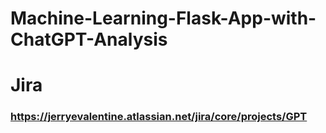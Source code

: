 # Machine-Learning-Flask-App-with-ChatGPT-Analysis
# Jira
### https://jerryevalentine.atlassian.net/jira/core/projects/GPT
